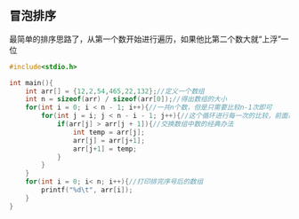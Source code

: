 ## 冒泡排序
最简单的排序思路了，从第一个数开始进行遍历，如果他比第二个数大就“上浮”一位
```c
#include<stdio.h>

int main(){
	int arr[] = {12,2,54,465,22,132};//定义一个数组
	int n = sizeof(arr) / sizeof(arr[0]);//得出数组的大小
	for(int i = 0; i < n - 1; i++){//一共n个数，但是只需要比较n-1次即可
		for(int j = i; j < n - i - 1; j++){//这个循环进行每一次的比较，前面已经排完序号的数不需要再进行比较所以从i开始，一共执行n-i-1次结束
			if(arr[j] > arr[j + 1]){//交换数组中数的经典办法
				int temp = arr[j];
				arr[j] = arr[j+1];
				arr[j+1] = temp;
			}
		}
	}
	for(int i = 0; i< n; i++){//打印排完序号后的数组
		printf("%d\t", arr[i]);
	} 
} 
```
<!--stackedit_data:
eyJoaXN0b3J5IjpbLTQxNjAxNjk3MCwtODEwNjM3NzksLTIxMT
kyODY2OTddfQ==
-->